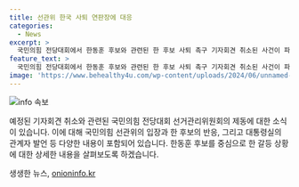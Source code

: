 ```yaml
---
title: 선관위 한국 사퇴 연판장에 대응
categories:
  - News
excerpt: >
  국민의힘 전당대회에서 한동훈 후보와 관련된 한 후보 사퇴 촉구 기자회견 취소된 사건이 파행 중. 국민의힘 선관위는 당 내 화합을 저해하는 행위라며 해당 행위에 대응하고, 원외 당협위원장들의 행동을 주의하겠다 경고. 한 후보 측은 여론에 놀라서 연판장을 취소하지 말아야 한다며 반격하고 있다. 한편, 대통령실은 선거에 개입과 간섭하지 않았으며, 당원들이 대통령실을 선거에 끌어들이지 말라고 당부하고 있다.
feature_text: >
  국민의힘 전당대회에서 한동훈 후보와 관련된 한 후보 사퇴 촉구 기자회견 취소된 사건이 파행 중. 국민의힘 선관위는 당 내 화합을 저해하는 행위라며 해당 행위에 대응하고, 원외 당협위원장들의 행동을 주의하겠다 경고. 한 후보 측은 여론에 놀라서 연판장을 취소하지 말아야 한다며 반격하고 있다. 한편, 대통령실은 선거에 개입과 간섭하지 않았으며, 당원들이 대통령실을 선거에 끌어들이지 말라고 당부하고 있다.
image: 'https://www.behealthy4u.com/wp-content/uploads/2024/06/unnamed-file.png'
---
```


<p><img src="https://www.behealthy4u.com/wp-content/uploads/2024/06/unnamed-file.png" alt="info 속보" /></p>

<p>예정된 기자회견 취소와 관련된 국민의힘 전당대회 선거관리위원회의 제동에 대한 소식이 있습니다. 이에 대해 국민의힘 선관위의 입장과 한 후보의 반응, 그리고 대통령실의 관계자 발언 등 다양한 내용이 포함되어 있습니다. 한동훈 후보를 중심으로 한 갈등 상황에 대한 상세한 내용을 살펴보도록 하겠습니다.</p>
생생한 뉴스, <a href="https://onioninfo.kr" rel="dofollow">onioninfo.kr</a>


